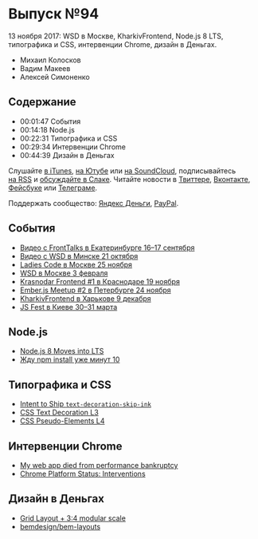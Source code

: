# Выпуск №94

13 ноября 2017: WSD в Москве, KharkivFrontend, Node.js 8 LTS, типографика и CSS, интервенции Chrome, дизайн в Деньгах.

- Михаил Колосков
- Вадим Макеев
- Алексей Симоненко

## Содержание

- 00:01:47 События
- 00:14:18 Node.js
- 00:22:31 Типографика и CSS
- 00:29:34 Интервенции Chrome
- 00:44:39 Дизайн в Деньгах

Слушайте [в iTunes](https://itunes.apple.com/podcast/id1080500016), [на Ютубе](https://www.youtube.com/playlist?list=PLMBnwIwFEFHcwuevhsNXkFTcadeX5R1Go) или [на SoundCloud](https://soundcloud.com/web-standards), подписывайтесь [на RSS](https://web-standards.ru/podcast/feed/) и [обсуждайте в Слаке](http://slack.web-standards.ru/). Читайте новости в [Твиттере](https://twitter.com/webstandards_ru), [Вконтакте](https://vk.com/webstandards_ru), [Фейсбуке](https://www.facebook.com/webstandardsru) или [Телеграме](https://t.me/webstandards_ru).

Поддержать сообщество: [Яндекс Деньги](https://money.yandex.ru/to/41001119329753), [PayPal](https://www.paypal.me/pepelsbey).

## События

- [Видео с FrontTalks в Екатеринбурге 16–17 сентября](https://www.youtube.com/playlist?list=PLKaafC45L_SQR57ehut1UTl1gcEZZ9hqL)
- [Видео с WSD в Минске 21 октября](https://www.youtube.com/playlist?list=PLMBnwIwFEFHcH08btMm9QFbdOCvHqHz8G)
- [Ladies Code в Москве 25 ноября](http://conf.ladiescode.ru/)
- [WSD в Москве 3 февраля](https://wsd.events/2018/02/03/)
- [Krasnodar Frontend #1 в Краснодаре 19 ноября](https://krddevdays.timepad.ru/event/592416/)
- [Ember.js Meetup #2 в Петербурге 24 ноября](https://ember-js-spb.timepad.ru/event/605442/)
- [KharkivFrontend в Харькове 9 декабря](https://twitter.com/KharkivFrontend)
- [JS Fest в Киеве 30–31 марта](http://www.jsfest.com.ua/)

## Node.js

- [Node.js 8 Moves into LTS](https://medium.com/p/74cf754a10a0)
- [Жду npm install уже минут 10](https://twitter.com/pepelsbey/status/928216083248623616)

## Типографика и CSS

- [Intent to Ship `text-decoration-skip-ink`](https://groups.google.com/a/chromium.org/d/msg/blink-dev/47BHtmz0jVY/itAC_xpwBgAJ)
- [CSS Text Decoration L3](https://drafts.csswg.org/css-text-decor-3/#text-decoration-line-property)
- [CSS Pseudo-Elements L4](https://drafts.csswg.org/css-pseudo-4/#highlight-selectors)

## Интервенции Chrome

- [My web app died from performance bankruptcy](http://tonsky.me/blog/chrome-intervention/)
- [Chrome Platform Status: Interventions](https://www.chromestatus.com/features#intervention)

## Дизайн в Деньгах

- [Grid Layout + 3:4 modular scale](https://twitter.com/nicewebtype/status/929035812662063105)
- [bemdesign/bem-layouts](https://github.com/bemdesign/bem-layouts)
